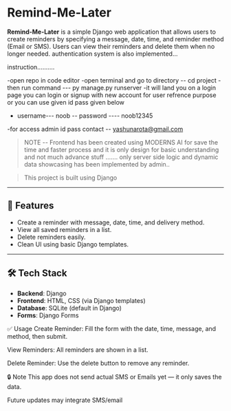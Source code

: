 # Remind-Me-Later

**Remind-Me-Later** is a simple Django web application that allows users to create reminders by specifying a message, date, time, and reminder method (Email or SMS). Users can view their reminders and delete them when no longer needed.
authentication system is also implemented...



instruction..........

-open repo in code editor
-open terminal and go to directory -- cd project
-then run command --- py manage.py runserver
-it will land you on a login page you can login or signup with new account for user refrence purpose or you can use given id pass given below
- username--- noob    --   password ----  noob12345

-for access admin id pass contact -- yashunarota@gmail.com




> NOTE -- Frontend has been created using MODERNS AI for save the time and faster process and it is only design for basic understanding and  not much advance stuff .......
> only server side logic and dynamic data showcasing has been implemented by admin..

> This project is built using Django

---

## 📌 Features

- Create a reminder with message, date, time, and delivery method.
- View all saved reminders in a list.
- Delete reminders easily.
- Clean UI using basic Django templates.

---

## 🛠 Tech Stack

- **Backend**: Django
- **Frontend**: HTML, CSS (via Django templates)
- **Database**: SQLite (default in Django)
- **Forms**: Django Forms 


✅ Usage
Create Reminder: Fill the form with the date, time, message, and method, then submit.

View Reminders: All reminders are shown in a list.

Delete Reminder: Use the delete button to remove any reminder.



🔒 Note
This app does not send actual SMS or Emails yet — it only saves the data.

Future updates may integrate SMS/email 
